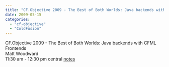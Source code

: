 ```yaml
---
title: "CF.Objective 2009 - The Best of Both Worlds: Java backends with CFML Frontends"
date: 2009-05-15
categories: 
  - "cf-objective"
  - "ColdFusion"
---
```


CF.Objective 2009 - The Best of Both Worlds: Java backends with CFML Frontends  
Matt Woodward  
11:30 am - 12:30 pm central [notes](http://docs.google.com/Doc?id=dc2sb454_218wd6jhghn)
